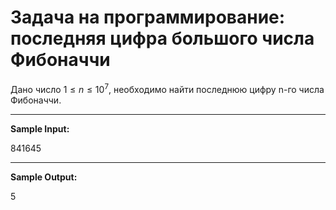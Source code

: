 # Задача на программирование: последняя цифра большого числа Фибоначчи

Дано число $1≤n≤10^7$, необходимо найти последнюю цифру n-го числа Фибоначчи.

***

**Sample Input:**

841645

***

**Sample Output:**

5

